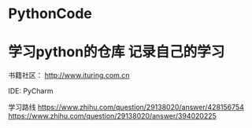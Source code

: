# PythonCode
# 学习python的仓库 记录自己的学习

书籍社区：
http://www.ituring.com.cn

IDE:
  PyCharm
  
学习路线
https://www.zhihu.com/question/29138020/answer/428156754
https://www.zhihu.com/question/29138020/answer/394020225

